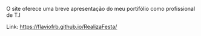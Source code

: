 O site oferece uma breve apresentação do meu portifólio como profissional de T.I

Link: https://flaviofrb.github.io/RealizaFesta/